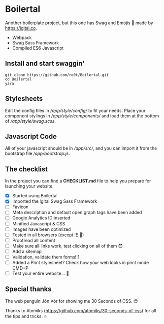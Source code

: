 # Boilertal
Another boilerplate project, but this one has Swag and Emojis 👾 made by https://igital.co.

*	Webpack
*	Swag Sass Framework
*	Compiled ES6 Javascript

## Install and start swaggin'
```
git clone https://github.com/ro0t/Boilertal.git
cd Boilertal
yarn
```

## Stylesheets
Edit the config files in */app/style/config/* to fit your needs.
Place your component stylings in */app/style/components/* and load them at the bottom of */app/style/swag.scss*.

## Javascript Code
All of your javascript should be in */app/src/*, and you can import it from the bootstrap file */app/bootstrap.js*.

## The checklist
In the project you can find a **CHECKLIST.md** file to help you prepare for launching your website.

*	[x] Started using Boilertal
*	[x] Imported the Igital Swag Sass Framework
*	[ ] Favicon
*	[ ] Meta description and default open graph tags have been added
*	[ ] Google Analytics ID inserted
*	[ ] Minified Javascript & CSS
*	[ ] Images have been optimized
*	[ ] Tested in all browsers (except IE 🤮)
*	[ ] Proofread all content
*	[ ] Make sure all links work, test clicking on all of them 😈
*	[ ] Add a sitemap
*	[ ] Validation, validate them forms!!1
*	[ ] Added a Print stylesheet? Check how your web looks in print mode CMD+P
*	[ ] Test your entire website... 🤡

## Special thanks
The web penguin Jón Þór for showing me 30 Seconds of CSS. 😍

Thanks to Atomiks (https://github.com/atomiks/30-seconds-of-css) for all the tips and tricks. ⭐️
